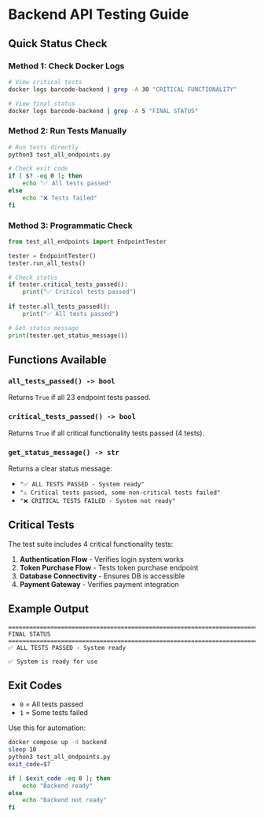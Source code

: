 # Backend API Testing Guide

## Quick Status Check

### Method 1: Check Docker Logs
```bash
# View critical tests
docker logs barcode-backend | grep -A 30 "CRITICAL FUNCTIONALITY"

# View final status
docker logs barcode-backend | grep -A 5 "FINAL STATUS"
```

### Method 2: Run Tests Manually
```bash
# Run tests directly
python3 test_all_endpoints.py

# Check exit code
if [ $? -eq 0 ]; then
    echo "✅ All tests passed"
else
    echo "❌ Tests failed"
fi
```

### Method 3: Programmatic Check
```python
from test_all_endpoints import EndpointTester

tester = EndpointTester()
tester.run_all_tests()

# Check status
if tester.critical_tests_passed():
    print("✅ Critical tests passed")
    
if tester.all_tests_passed():
    print("✅ All tests passed")

# Get status message
print(tester.get_status_message())
```

## Functions Available

### `all_tests_passed() -> bool`
Returns `True` if all 23 endpoint tests passed.

### `critical_tests_passed() -> bool`
Returns `True` if all critical functionality tests passed (4 tests).

### `get_status_message() -> str`
Returns a clear status message:
- `"✅ ALL TESTS PASSED - System ready"`
- `"⚠️ Critical tests passed, some non-critical tests failed"`
- `"❌ CRITICAL TESTS FAILED - System not ready"`

## Critical Tests

The test suite includes 4 critical functionality tests:

1. **Authentication Flow** - Verifies login system works
2. **Token Purchase Flow** - Tests token purchase endpoint
3. **Database Connectivity** - Ensures DB is accessible
4. **Payment Gateway** - Verifies payment integration

## Example Output

```
================================================================================
FINAL STATUS
================================================================================
✅ ALL TESTS PASSED - System ready

✅ System is ready for use
```

## Exit Codes

- `0` = All tests passed
- `1` = Some tests failed

Use this for automation:
```bash
docker compose up -d backend
sleep 10
python3 test_all_endpoints.py
exit_code=$?

if [ $exit_code -eq 0 ]; then
    echo "Backend ready"
else
    echo "Backend not ready"
fi
```


